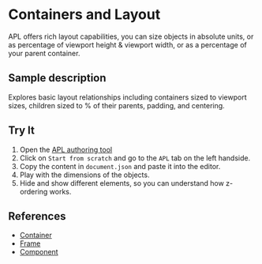 # Containers and Layout

APL offers rich layout capabilities, you can size objects in absolute units, or as percentage of viewport height & viewport width, or as a percentage of your parent container.  

## Sample description

Explores basic layout relationships including containers sized to viewport sizes, children sized to % of their parents, padding, and centering. 


## Try It

1. Open the [APL authoring tool](https://developer.amazon.com/alexa/console/ask/displays)
1. Click on `Start from scratch` and go to the `APL` tab on the left handside.
1. Copy the content in `document.json` and paste it into the editor.
1. Play with the dimensions of the objects. 
1. Hide and show different elements, so you can understand how z-ordering works.  

## References

- [Container](https://developer.amazon.com/en-US/docs/alexa/alexa-presentation-language/apl-container.html)
- [Frame](https://developer.amazon.com/en-US/docs/alexa/alexa-presentation-language/apl-frame.html)
- [Component](https://developer.amazon.com/en-US/docs/alexa/alexa-presentation-language/apl-component.html)